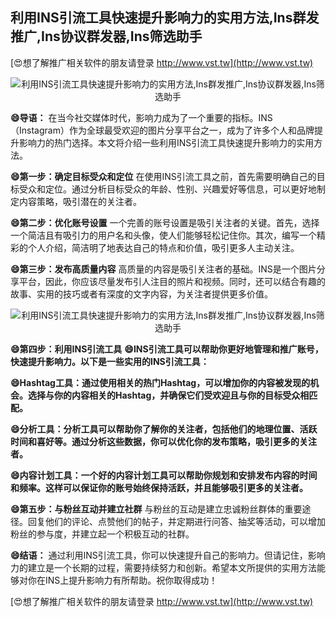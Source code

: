 ## **利用INS引流工具快速提升影响力的实用方法,Ins群发推广,Ins协议群发器,Ins筛选助手**

[😍想了解推广相关软件的朋友请登录 http://www.vst.tw](http://www.vst.tw)

 <center><img src="https://vst.tw/MP4/tuiguang/png/8.png" alt="利用INS引流工具快速提升影响力的实用方法,Ins群发推广,Ins协议群发器,Ins筛选助手"></center>

**😄导语：**
在当今社交媒体时代，影响力成为了一个重要的指标。INS（Instagram）作为全球最受欢迎的图片分享平台之一，成为了许多个人和品牌提升影响力的热门选择。本文将介绍一些利用INS引流工具快速提升影响力的实用方法。

**😄第一步：确定目标受众和定位**
在使用INS引流工具之前，首先需要明确自己的目标受众和定位。通过分析目标受众的年龄、性别、兴趣爱好等信息，可以更好地制定内容策略，吸引潜在的关注者。

**😄第二步：优化账号设置**
一个完善的账号设置是吸引关注者的关键。首先，选择一个简洁且有吸引力的用户名和头像，使人们能够轻松记住你。其次，编写一个精彩的个人介绍，简洁明了地表达自己的特点和价值，吸引更多人主动关注。

**😄第三步：发布高质量内容**
高质量的内容是吸引关注者的基础。INS是一个图片分享平台，因此，你应该尽量发布引人注目的照片和视频。同时，还可以结合有趣的故事、实用的技巧或者有深度的文字内容，为关注者提供更多价值。

 <center><img src="https://vst.tw/MP4/tuiguang/png/2.png" alt="利用INS引流工具快速提升影响力的实用方法,Ins群发推广,Ins协议群发器,Ins筛选助手"></center>

**😄第四步：利用INS引流工具**
**😄INS引流工具可以帮助你更好地管理和推广账号，快速提升影响力。以下是一些实用的INS引流工具：**

**😄Hashtag工具：通过使用相关的热门Hashtag，可以增加你的内容被发现的机会。选择与你的内容相关的Hashtag，并确保它们受欢迎且与你的目标受众相匹配。**

**😄分析工具：分析工具可以帮助你了解你的关注者，包括他们的地理位置、活跃时间和喜好等。通过分析这些数据，你可以优化你的发布策略，吸引更多的关注者。**

**😄内容计划工具：一个好的内容计划工具可以帮助你规划和安排发布内容的时间和频率。这样可以保证你的账号始终保持活跃，并且能够吸引更多的关注者。**

**😄第五步：与粉丝互动并建立社群**
与粉丝的互动是建立忠诚粉丝群体的重要途径。回复他们的评论、点赞他们的帖子，并定期进行问答、抽奖等活动，可以增加粉丝的参与度，并建立起一个积极互动的社群。

**😄结语：**
通过利用INS引流工具，你可以快速提升自己的影响力。但请记住，影响力的建立是一个长期的过程，需要持续努力和创新。希望本文所提供的实用方法能够对你在INS上提升影响力有所帮助。祝你取得成功！

[😍想了解推广相关软件的朋友请登录 http://www.vst.tw](http://www.vst.tw)



